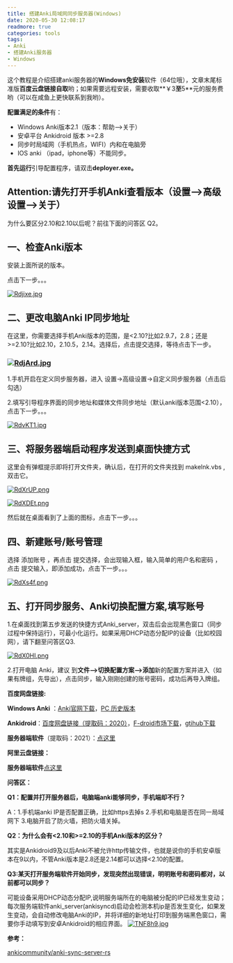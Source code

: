 ```yaml
---
title: 搭建Anki局域网同步服务器(Windows)
date: 2020-05-30 12:08:17
readmore: true
categories: tools
tags:
- Anki
- 搭建Anki服务器
- Windows
---
```


这个教程是介绍搭建anki服务器的**Windows免安装**软件（64位哦），文章末尾标准版**百度云盘链接自取**哟；如果需要远程安装，需要收取**￥3**至**5**元的服务费哟（可以在咸鱼上更快联系到我哟）。

**配置满足的条件**有：

- Windows Anki版本2.1（版本：帮助-->关于）
- 安卓平台 Ankidroid 版本 >=2.8
- 同步时局域网（手机热点，WIFI）内和在电脑旁
- IOS anki （ipad，iphone等）不能同步。

**首先运行**引导配置程序，请双击**deployer.exe。**

## Attention:请先打开手机Anki查看版本（设置-->高级设置-->关于）

为什么要区分2.10和2.10以后呢？前往下面的问答区 Q2。
## 一、检查Anki版本

安装上面所说的版本。

点击下一步。。。

[![Rdjixe.jpg](https://z3.ax1x.com/2021/06/29/Rdjixe.jpg)](https://imgtu.com/i/Rdjixe)
## 二、更改电脑Anki IP同步地址

在这里，你需要选择手机Anki版本的范围，是<2.10?比如2.9.7，2.8；还是>=2.10?比如2.10，2.10.5，2.14。选择后，点击提交选择，等待点击下一步。

### [![RdjArd.jpg](https://z3.ax1x.com/2021/06/29/RdjArd.jpg)](https://imgtu.com/i/RdjArd)

1.手机开启在定义同步服务器，进入 设置->高级设置->自定义同步服务器（点击后勾选）

2.填写引导程序界面的同步地址和媒体文件同步地址（默认anki版本范围<2.10），点击下一步。。。

[![RdvKT1.jpg](https://z3.ax1x.com/2021/06/29/RdvKT1.jpg)](https://imgtu.com/i/RdvKT1)

## 三、将服务器端启动程序发送到桌面快捷方式

这里会有弹框提示即将打开文件夹，确认后，在打开的文件夹找到 makelnk.vbs ,双击它。

[![RdXrUP.png](https://z3.ax1x.com/2021/06/29/RdXrUP.png)](https://imgtu.com/i/RdXrUP)



[![RdXDEt.png](https://z3.ax1x.com/2021/06/29/RdXDEt.png)](https://imgtu.com/i/RdXDEt)



然后就在桌面看到了上面的图标，点击下一步。。。

## 四、新建账号/账号管理

选择 添加账号 ，再点击 提交选择，会出现输入框，输入简单的用户名和密码 ，点击 提交输入，即添加成功，点击下一步。。。

[![RdXs4f.png](https://z3.ax1x.com/2021/06/29/RdXs4f.png)](https://imgtu.com/i/RdXs4f)

## 五、打开同步服务、Anki切换配置方案,填写账号

1.在桌面找到第五步发送的快捷方式Anki_server，双击后会出现黑色窗口（同步过程中保持运行），可最小化运行。如果采用DHCP动态分配IP的设备（比如校园网），请下翻至问答区Q3.

[![RdX0HI.png](https://z3.ax1x.com/2021/06/29/RdX0HI.png)](https://imgtu.com/i/RdX0HI)



2.打开电脑 Anki，建议 到**文件-->切换配置方案-->添加**新的配置方案并进入（如果有牌组，先导出），点击同步，输入刚刚创建的账号密码，成功后再导入牌组。



**百度网盘链接:**

**Windows Anki** ：[Anki官网下载](https%3A//apps.ankiweb.net/)，[PC 历史版本](https%3A//github.com/ankitects/anki/releases)

**Ankidroid**：[百度网盘链接（提取码：2020）](https%3A//pan.baidu.com/s/1_sEx8PXrraQuXlsfx_Y3EA)，[F-droid市场下载](https%3A//f-droid.org/packages/com.ichi2.anki/)，[gtihub下载](https%3A//github.com/ankidroid/Anki-Android/releases)

**服务器端软件**（提取码：2021）：[点这里](https://pan.baidu.com/s/1x6K2Q27lVvyiBDNIQpQl2w)



**阿里云盘链接：**

**服务器端软件**[点这里](https://www.aliyundrive.com/s/nRavoNX7r26)



**问答区：**

**Q1：配置并打开服务器后，电脑端anki能够同步，手机端却不行？**

A：1.手机端anki IP是否配置正确，比如https去掉s 2.手机和电脑是否在同一局域网下 3.电脑开启了防火墙，把防火墙关掉。

**Q2：为什么会有<2.10和>=2.10的手机Anki版本的区分？**

其实是Ankidroid9及以后Anki不被允许http传输文件，也就是说你的手机安卓版本在9以内，不管Anki版本是2.8还是2.14都可以选择<2.10的配置。

**Q3:某天打开服务端软件开始同步，发现突然出现错误，明明账号和密码都对，以前都可以同步？**

可能设备采用DHCP动态分配IP,说明服务端所在的电脑被分配的IP已经发生变动；每次服务端软件anki_server(ankisyncd)启动会检测本机ip是否发生变化，如果发生变动，会自动修改电脑Anki的IP，并将详细的新地址打印到服务端黑色窗口，需要你手动填写到安卓Ankidroid的相应界面。
[![TNF8h9.jpg](https://s4.ax1x.com/2021/12/24/TNF8h9.jpg)](https://imgtu.com/i/TNF8h9)



**参考：**

[ankicommunity/anki-sync-server-rs](https://github.com/ankicommunity/anki-sync-server-rs)

